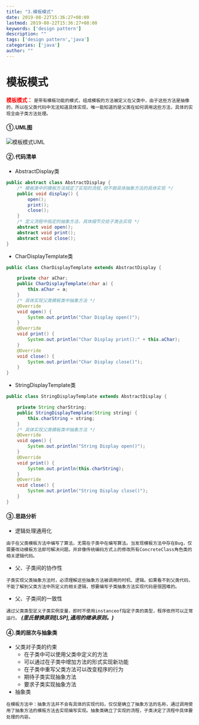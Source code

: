 ```yaml
---
title: "3.模板模式"
date: 2019-08-22T15:36:27+08:00
lastmod: 2019-08-22T15:36:27+08:00
keywords: ['design pattern']
description: ""
tags: ['design pattern','java']
categories: ['java']
author: ""
---
```

# 模板模式
<font style="color:red;"> **模板模式：** </font>`是带有模板功能的模式，组成模板的方法被定义在父类中，由于这些方法是抽像的，所以在父类代码中无法知道具体实现，唯一能知道的是父类在如何调用这些方法，具体的实现全由子类方法处理。`

#### ①.UML图
![模板模式UML](/image/docs_img/coding/java/media/1_2_3_template_uml.jpg)

#### ②.代码清单
+ AbstractDisplay类


```java
public abstract class AbstractDisplay {
    /* 模板类中的模板方法规定了实现的流程,但不做具体抽象方法的具体实现 */
    public void display() {
        open();
        print();
        close();
    }
    /* 定义流程中指定的抽象方法，具体细节交给子类去实现 */
    abstract void open();
    abstract void print();
    abstract void close();
}
```
+ CharDisplayTemplate类

```java
public class CharDisplayTemplate extends AbstractDisplay {

    private char aChar;
    public CharDisplayTemplate(char a) {
        this.aChar = a;
    }
    /* 具体实现父类模板类中抽象方法 */
    @Override
    void open() {
        System.out.println("Char Display open()");
    }
    @Override
    void print() {
        System.out.println("Char Display print():" + this.aChar);
    }
    @Override
    void close() {
        System.out.println("Char Display close()");
    }
}

```
+ StringDisplayTemplate类

```java 
public class StringDisplayTemplate extends AbstractDisplay {

    private String charString;
    public StringDisplayTemplate(String string) {
        this.charString = string;
    }
    /* 具体实现父类模板类中抽象方法 */
    @Override
    void open() {
        System.out.println("String Display open()");
    }
    @Override
    void print() {
        System.out.println(this.charString);
    }
    @Override
    void close() {
        System.out.println("String Display close()");
    }
}

```
#### ③.思路分析
+ 逻辑处理通用化

`由于在父类模板方法中编写了算法，无需在子类中在编写算法。当发现模板方法中存在Bug，仅需要改动模板方法即可解决问题。并非像传统编码方式上的修改所有ConcreteClass角色类的相关逻辑代码。`
+ 父、子类间的协作性

`子类实现父类抽象方法时，必须理解这些抽象方法被调用的时机、逻辑。如果看不到父类代码，不能了解到父类方法中所定义的相关逻辑，想要编写子类抽象方法实现代码是很困难的。`
+ 父、子类间的一致性

`通过父类类型定义子类实例变量，即时不使用instanceof指定子类的类型，程序依然可以正常运行。` ***(里氏替换原则[LSP],通用的继承原则。)***
#### ④.类的层次与抽象类
+ 父类对子类的约束
    + 在子类中可以使用父类中定义的方法
    + 可以通过在子类中增加方法的形式实现新功能
    + 在子类中重写父类方法可以改变程序的行为
    + 期待子类实现抽象方法
    + 要求子类实现抽象方法
+ 抽象类

`在模板方法中：抽象方法并不会有具体的实现代码，仅仅是确立了抽象方法的名称，通过调用使用了抽象方法的模板方法去实现编写实现。抽象类确立了实现的流程，子类决定了流程中具体要处理的内容。`